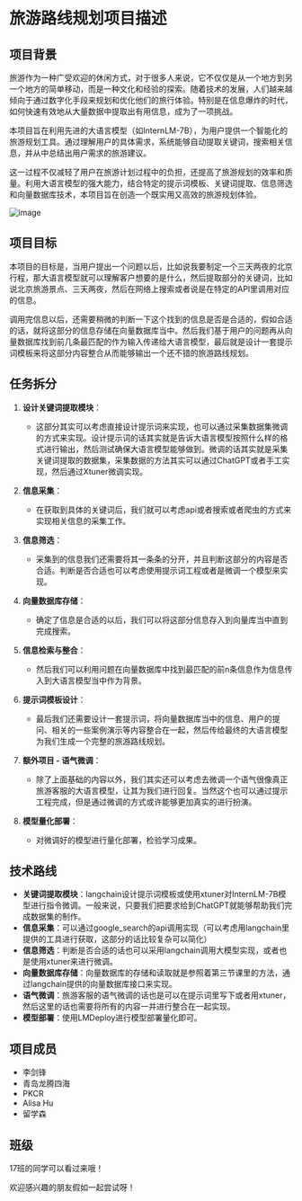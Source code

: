# 旅游路线规划项目描述

## 项目背景

旅游作为一种广受欢迎的休闲方式，对于很多人来说，它不仅仅是从一个地方到另一个地方的简单移动，而是一种文化和经验的探索。随着技术的发展，人们越来越倾向于通过数字化手段来规划和优化他们的旅行体验。特别是在信息爆炸的时代，如何快速有效地从大量数据中提取出有用信息，成为了一项挑战。

本项目旨在利用先进的大语言模型（如InternLM-7B），为用户提供一个智能化的旅游规划工具。通过理解用户的具体需求，系统能够自动提取关键词，搜索相关信息，并从中总结出用户需求的旅游建议。

这一过程不仅减轻了用户在旅游计划过程中的负担，还提高了旅游规划的效率和质量。利用大语言模型的强大能力，结合特定的提示词模板、关键词提取、信息筛选和向量数据库技术，本项目旨在创造一个既实用又高效的旅游规划体验。


![image](https://github.com/InternLM/tutorial/assets/108343727/303cbc2a-89df-4256-8d9c-9de4edc5c1bf)

## 项目目标
本项目的目标是，当用户提出一个问题以后，比如说我要制定一个三天两夜的北京行程，那大语言模型就可以理解客户想要的是什么，然后提取部分的关键词，比如说北京旅游景点、三天两夜，然后在网络上搜索或者说是在特定的API里调用对应的信息。

调用完信息以后，还需要稍微的判断一下这个找到的信息是否是合适的，假如合适的话，就将这部分的信息存储在向量数据库当中。然后我们基于用户的问题再从向量数据库找到前几条最匹配的作为输入传递给大语言模型，最后就是设计一套提示词模板来将这部分内容整合从而能够输出一个还不错的旅游路线规划。

## 任务拆分

1. **设计关键词提取模块**：
   - 这部分其实可以考虑直接设计提示词来实现，也可以通过采集数据集微调的方式来实现。设计提示词的话其实就是告诉大语言模型按照什么样的格式进行输出，然后测试确保大语言模型能够做到。微调的话其实就是采集关键词提取的数据集，采集数据的方法其实可以通过ChatGPT或者手工实现，然后通过Xtuner微调实现。

2. **信息采集**：
   - 在获取到具体的关键词后，我们就可以考虑api或者搜索或者爬虫的方式来实现相关信息的采集工作。

3. **信息筛选**：
   - 采集到的信息我们还需要将其一条条的分开，并且判断这部分的内容是否合适。判断是否合适也可以考虑使用提示词工程或者是微调一个模型来实现。

4. **向量数据库存储**：
   - 确定了信息是合适的以后，我们可以将这部分信息存入到向量库当中直到完成搜索。

5. **信息检索与整合**：
   - 然后我们可以利用问题在向量数据库中找到最匹配的前n条信息作为信息传入到大语言模型当中作为背景。

6. **提示词模板设计**：
   - 最后我们还需要设计一套提示词，将向量数据库当中的信息、用户的提问、相关的一些案例演示等内容整合在一起，然后传给最终的大语言模型为我们生成一个完整的旅游路线规划。
  
7. **额外项目 - 语气微调**：
   - 除了上面基础的内容以外，我们其实还可以考虑去微调一个语气很像真正旅游客服的大语言模型，让其为我们进行回复。当然这个也可以通过提示工程完成，但是通过微调的方式或许能够更加真实的进行扮演。

8. **模型量化部署**：
   - 对微调好的模型进行量化部署，检验学习成果。

## 技术路线

- **关键词提取模块**：langchain设计提示词模板或使用xtuner对InternLM-7B模型进行指令微调。一般来说，只要我们把要求给到ChatGPT就能够帮助我们完成数据集的制作。
- **信息采集**：可以通过google_search的api调用实现（可以考虑用langchain里提供的工具进行获取，这部分的话比较复杂可以简化）
- **信息筛选**：判断是否合适的话也可以采用langchain调用大模型实现，或者也是使用xtuner来进行微调。
- **向量数据库存储**：向量数据库的存储和读取就是参照着第三节课里的方法，通过langchain提供的向量数据库接口来实现。
- **语气微调**：旅游客服的语气微调的话也是可以在提示词里写下或者用xtuner，然后这里的话也需要将所有的内容一并进行整合在一起实现。
- **模型部署**：使用LMDeploy进行模型部署量化即可。

## 项目成员
- 李剑锋
- 青岛龙腾四海
- PKCR
- Alisa Hu
- 留学森

## 班级
17班的同学可以看过来哦！

欢迎感兴趣的朋友假如一起尝试呀！
